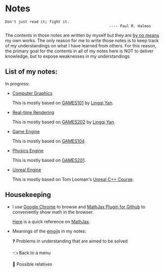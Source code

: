 # Notes

```
Don't just read it; fight it.
                                               ---- Paul R. Halmos
```

The contents in those notes are written by myself but they are <ins>by no means</ins> my own works. The only reason for me to write those notes is to keep track of my understandings on what I have learned from others. For this reason, the primary goal for the contents in all of my notes here is NOT to deliver knowledge, but to expose weaknesses in my understandings.

## List of my notes:

In progress:

- [Computer Graphics](CG.md)

  This is mostly based on [GAMES101](https://sites.cs.ucsb.edu/~lingqi/teaching/games101.html) by [Lingqi Yan](https://sites.cs.ucsb.edu/~lingqi/).

- [Real-time Rendering]()

  This is mostly based on [GAMES202](https://sites.cs.ucsb.edu/~lingqi/teaching/games202.html) by [Lingqi Yan](https://sites.cs.ucsb.edu/~lingqi/).

- [Game Engine]()
  
  This is mostly based on [GAMES104](http://games-cn.org/games104/).

- [Physics Engine]()
  
  This is mostly based on [GAMES201](http://games-cn.org/games201/).

- [Unreal Engine](UE.md)
  
  This is mostly based on Tom Looman's [Unreal C++ Course](https://courses.tomlooman.com/p/unrealengine-cpp?coupon_code=COMMUNITY15).

## Housekeeping

- I use [Google Chrome](https://www.google.com/chrome/) to browse and [MathJax Plugin for Github](https://chrome.google.com/webstore/detail/github-with-mathjax/ioemnmodlmafdkllaclgeombjnmnbima) to conveniently show math in the browser.

  [Here](https://math.meta.stackexchange.com/questions/5020/mathjax-basic-tutorial-and-quick-reference) is a quick reference on [MathJax](https://www.mathjax.org/).

- Meanings of the [emoji](https://gist.github.com/rxaviers/7360908)s in my notes:
    
  ❓ Problems in understanding that are aimed to be solved
  
  👈 Back to a menu
  
  🔗 Possible relatives
